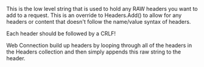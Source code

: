 ﻿This is the low level string that is used to hold any RAW headers you want to add to a request. This is an override to Headers.Add() to allow for any headers or content that doesn't follow the name/value syntax of headers. 

Each header should be followed by a CRLF!

Web Connection build up headers by looping through all of the headers in the Headers collection and then simply appends this raw string to the header.